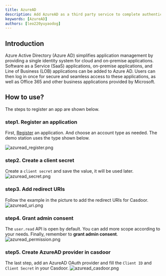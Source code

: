 ```yaml
---
title: AzureAD
description: Add AzureAD as a third party service to complete authentication
keywords: [AzureAD]
authors: [leo220yuyaodog]
---
```


## Introduction

Azure Active Directory (Azure AD) simplifies application management by providing a single identity system for cloud and on-premise applications. Software as a Service (SaaS) applications, on-premise applications, and Line of Business (LOB) applications can be added to Azure AD. Users can then log in once for secure and seamless access to these applications, as well as Office 365 and other business applications provided by Microsoft.

## How to use?

The steps to register an app are shown below.

### step1. Register an application

First, [Register](https://portal.azure.com/#view/Microsoft_AAD_IAM/ActiveDirectoryMenuBlade/~/RegisteredApps) an application.
And choose an account type as needed.  The demo station uses the type shown below.

![azuread_register.png](/img/providers/OAuth/azuread_register.png)

### step2. Create a client secret

Create a `client secret` and save the value, it will be used later.
![azuread_secret.png](/img/providers/OAuth/azuread_secret.png)

### step3. Add redirect URIs

Follow the example in the picture to add the redirect URIs for Casdoor.
![azuread_uri.png](/img/providers/OAuth/azuread_uri.png)

### step4. Grant admin consent

The `user.read` API is open by default. You can add more scope according to your needs. Finally, remember to **grant admin consent**.
![azuread_permission.png](/img/providers/OAuth/azuread_permission.png)

### step5. Create AzureAD provider in casdoor

The last step, add an AzureAD OAuth provider and fill the `Client ID` and `Client Secret` in your Casdoor.
![azuread_casdoor.png](/img/providers/OAuth/azuread_casdoor.png)
